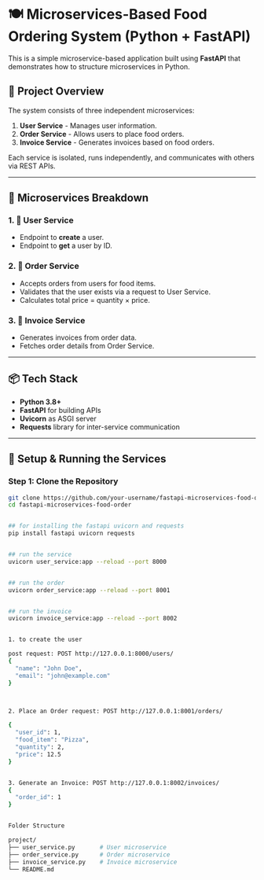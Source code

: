# 🍽️ Microservices-Based Food Ordering System (Python + FastAPI)

This is a simple microservice-based application built using **FastAPI** that demonstrates how to structure microservices in Python.

## 🧩 Project Overview

The system consists of three independent microservices:

1. **User Service** - Manages user information.
2. **Order Service** - Allows users to place food orders.
3. **Invoice Service** - Generates invoices based on food orders.

Each service is isolated, runs independently, and communicates with others via REST APIs.

---

## 🚀 Microservices Breakdown

### 1. 👤 User Service
- Endpoint to **create** a user.
- Endpoint to **get** a user by ID.

### 2. 🛒 Order Service
- Accepts orders from users for food items.
- Validates that the user exists via a request to User Service.
- Calculates total price = quantity × price.

### 3. 🧾 Invoice Service
- Generates invoices from order data.
- Fetches order details from Order Service.

---

## 📦 Tech Stack

- **Python 3.8+**
- **FastAPI** for building APIs
- **Uvicorn** as ASGI server
- **Requests** library for inter-service communication

---

## 🔧 Setup & Running the Services

### Step 1: Clone the Repository

```bash
git clone https://github.com/your-username/fastapi-microservices-food-order.git
cd fastapi-microservices-food-order


## for installing the fastapi uvicorn and requests
pip install fastapi uvicorn requests


## run the service 
uvicorn user_service:app --reload --port 8000


## run the order 
uvicorn order_service:app --reload --port 8001


## run the invoice
uvicorn invoice_service:app --reload --port 8002


1. to create the user 

post request: POST http://127.0.0.1:8000/users/
{
  "name": "John Doe",
  "email": "john@example.com"
}



2. Place an Order request: POST http://127.0.0.1:8001/orders/

{
  "user_id": 1,
  "food_item": "Pizza",
  "quantity": 2,
  "price": 12.5
}


3. Generate an Invoice: POST http://127.0.0.1:8002/invoices/
{
  "order_id": 1
}


Folder Structure

project/
├── user_service.py       # User microservice
├── order_service.py      # Order microservice
├── invoice_service.py    # Invoice microservice
└── README.md